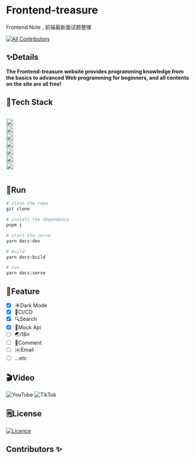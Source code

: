 # Frontend-treasure

Frontend Note , 前端最新面试题整理

<!-- ALL-CONTRIBUTORS-BADGE:START - Do not remove or modify this section -->

[![All Contributors](https://img.shields.io/badge/all_contributors-1-orange.svg?style=flat-square)](#contributors-)

<!-- ALL-CONTRIBUTORS-BADGE:END -->

## ✨Details

**The Frontend-treasure website provides programming knowledge from the basics to advanced Web programming for beginners, and all contents on the site are all free!**

## 🔧Tech Stack

<code>
<img height="20" src="https://img.shields.io/badge/vuejs-%2335495e.svg?style=for-the-badge&logo=vuedotjs&logoColor=%234FC08D" alt="VueJs" />
<img height="20" src="https://img.shields.io/badge/vite-%23646CFF.svg?style=for-the-badge&logo=vite&logoColor=white" alt="Vite" />
<img height="20" src="https://img.shields.io/badge/tailwindcss-%2338B2AC.svg?style=for-the-badge&logo=tailwind-css&logoColor=white" alt="TailwindCSS" />
<img height="20" src="https://img.shields.io/badge/typescript-%23007ACC.svg?style=for-the-badge&logo=typescript&logoColor=white" alt="TypeScript" />
<img height="20" src="https://img.shields.io/badge/spring-%236DB33F.svg?style=for-the-badge&logo=spring&logoColor=white" alt="Spring" />
<img height="20" src="https://img.shields.io/badge/nestjs-%23E0234E.svg?style=for-the-badge&logo=nestjs&logoColor=white" alt="NestJS" />
<img height="20" src="https://img.shields.io/badge/github-%23121011.svg?style=for-the-badge&logo=github&logoColor=white" alt="GitHub" />

</code>

## 🤖Run

```bash
# clone the repo
git clone

# install the dependency
pnpm i

# start the serve
yarn docs:dev

# build
yarn docs:build

# run
yarn docs:serve

```

## 🎉Feature

- [x] ☀️Dark Mode
- [x] 🐼CI/CD
- [x] 🔍Search
- [x] 🤖Mock Api
- [ ] 🌏i18n
- [ ] 💬Comment
- [ ] ✉️Email
- [ ] ...etc

## 🎬Video

![YouTube](https://img.shields.io/badge/YouTube-%23FF0000.svg?style=for-the-badge&logo=YouTube&logoColor=white)
![TikTok](https://img.shields.io/badge/TikTok-%23000000.svg?style=for-the-badge&logo=TikTok&logoColor=white)

## 🗒️License

[![Licence](https://img.shields.io/github/license/Ileriayo/markdown-badges?style=for-the-badge)](./LICENSE)

## Contributors ✨

<!-- readme: collaborators,contributors -start -->
<!-- readme: collaborators,contributors -end -->
